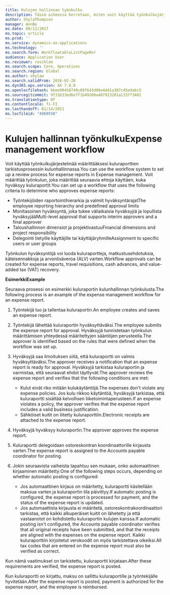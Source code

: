 ```yaml
---
title: Kulujen hallinnan työnkulku
description: Tässä aiheessa kerrotaan, miten voit käyttää työnkulkujärjestelmää Microsoft Dynamics 365 Finance -järjestelmässä ja määrittää kuluraporttien tarkistusprosessin kulunhallinnassa.
author: ShylaThompson
manager: AnnBe
ms.date: 09/13/2017
ms.topic: article
ms.prod: ''
ms.service: dynamics-ax-applications
ms.technology: ''
ms.search.form: WorkflowtableListPageRnr
audience: Application User
ms.reviewer: roschlom
ms.search.scope: Core, Operations
ms.search.region: Global
ms.author: shylaw
ms.search.validFrom: 2016-02-28
ms.dyn365.ops.version: AX 7.0.0
ms.openlocfilehash: bbee90450749c89f643d96e4d41a387c45e9abc5
ms.sourcegitcommit: 9f31b33ed6e7f1b49200a407913201a1337f3401
ms.translationtype: HT
ms.contentlocale: fi-FI
ms.lasthandoff: 01/14/2021
ms.locfileid: "4960558"
---
```

# <a name="expense-management-workflow"></a><span data-ttu-id="2c86b-103">Kulujen hallinnan työnkulku</span><span class="sxs-lookup"><span data-stu-id="2c86b-103">Expense management workflow</span></span>

<span data-ttu-id="2c86b-104">Voit käyttää työnkulkujärjestelmää määrittääksesi kuluraporttien tarkistusprosessin kulunhallinnassa.</span><span class="sxs-lookup"><span data-stu-id="2c86b-104">You can use the workflow system to set up a review process for expense reports in Expense management.</span></span> <span data-ttu-id="2c86b-105">Voit määrittää työnkulun, joka määrittää seuraavia ehtoja käyttäen, kuka hyväksyy kuluraportit:</span><span class="sxs-lookup"><span data-stu-id="2c86b-105">You can set up a workflow that uses the following criteria to determine who approves expense reports:</span></span>

- <span data-ttu-id="2c86b-106">Työntekijöiden raportointihierarkia ja valmiit hyväksyntärajat</span><span class="sxs-lookup"><span data-stu-id="2c86b-106">The employee reporting hierarchy and predefined approval limits</span></span>
- <span data-ttu-id="2c86b-107">Monitasoinen hyväksyntä, joka tukee väliaikaisia hyväksyjiä ja lopullista hyväksyjää</span><span class="sxs-lookup"><span data-stu-id="2c86b-107">Multi-level approval that supports interim approvers and a final approver</span></span>
- <span data-ttu-id="2c86b-108">Taloushallinnon dimensiot ja projektivastuu</span><span class="sxs-lookup"><span data-stu-id="2c86b-108">Financial dimensions and project responsibility</span></span>
- <span data-ttu-id="2c86b-109">Delegointi tietyille käyttäjille tai käyttäjäryhmille</span><span class="sxs-lookup"><span data-stu-id="2c86b-109">Assignment to specific users or user groups</span></span>

<span data-ttu-id="2c86b-110">Työnkulun hyväksyntöjä voi luoda kuluraportteja, matkustusehdotuksia, käteisennakkoja ja arvonlisäveroa (ALV) varten.</span><span class="sxs-lookup"><span data-stu-id="2c86b-110">Workflow approvals can be created for expense reports, travel requisitions, cash advances, and value-added tax (VAT) recovery.</span></span>

<span data-ttu-id="2c86b-111">**Esimerkki**</span><span class="sxs-lookup"><span data-stu-id="2c86b-111">**Example**</span></span>

<span data-ttu-id="2c86b-112">Seuraava prosessi on esimerkki kuluraportin kulunhallinnan työnkulusta.</span><span class="sxs-lookup"><span data-stu-id="2c86b-112">The following process is an example of the expense management workflow for an expense report.</span></span>

1. <span data-ttu-id="2c86b-113">Työntekijä luo ja tallentaa kuluraportin.</span><span class="sxs-lookup"><span data-stu-id="2c86b-113">An employee creates and saves an expense report.</span></span>
2. <span data-ttu-id="2c86b-114">Työntekijä lähettää kuluraportin hyväksyttäväksi.</span><span class="sxs-lookup"><span data-stu-id="2c86b-114">The employee submits the expense report for approval.</span></span> <span data-ttu-id="2c86b-115">Hyväksyjä tunnistetaan työnkulun määrittämisen yhteydessä määritettyjen sääntöjen perusteella.</span><span class="sxs-lookup"><span data-stu-id="2c86b-115">The approver is identified based on the rules that were defined when the workflow was set up.</span></span>
3. <span data-ttu-id="2c86b-116">Hyväksyjä saa ilmoituksen siitä, että kuluraportti on valmis hyväksyttäväksi.</span><span class="sxs-lookup"><span data-stu-id="2c86b-116">The approver receives a notification that an expense report is ready for approval.</span></span> <span data-ttu-id="2c86b-117">Hyväksyjä tarkistaa kuluraportin ja varmistaa, että seuraavat ehdot täyttyvät:</span><span class="sxs-lookup"><span data-stu-id="2c86b-117">The approver reviews the expense report and verifies that the following conditions are met:</span></span>

    - <span data-ttu-id="2c86b-118">Kulut eivät riko mitään kulukäytäntöjä.</span><span class="sxs-lookup"><span data-stu-id="2c86b-118">The expenses don't violate any expense policies.</span></span> <span data-ttu-id="2c86b-119">Jos kulu rikkoo käytäntöä, hyväksyjä tarkistaa, että kuluraportti sisältää kelvollisen liiketoimintaperusteen.</span><span class="sxs-lookup"><span data-stu-id="2c86b-119">If an expense violates a policy, the approver verifies that the expense report includes a valid business justification.</span></span>
    - <span data-ttu-id="2c86b-120">Sähköiset kuitit on liitetty kuluraporttiin.</span><span class="sxs-lookup"><span data-stu-id="2c86b-120">Electronic receipts are attached to the expense report.</span></span>

4. <span data-ttu-id="2c86b-121">Hyväksyjä hyväksyy kuluraportin.</span><span class="sxs-lookup"><span data-stu-id="2c86b-121">The approver approves the expense report.</span></span>
5. <span data-ttu-id="2c86b-122">Kuluraportti delegoidaan ostoreskontran koordinaattorille kirjausta varten.</span><span class="sxs-lookup"><span data-stu-id="2c86b-122">The expense report is assigned to the Accounts payable coordinator for posting.</span></span>
6. <span data-ttu-id="2c86b-123">Jokin seuraavista vaiheista tapahtuu sen mukaan, onko automaattinen kirjaaminen määritetty:</span><span class="sxs-lookup"><span data-stu-id="2c86b-123">One of the following steps occurs, depending on whether automatic posting is configured:</span></span>

    - <span data-ttu-id="2c86b-124">Jos automaattinen kirjaus on määritetty, kuluraportti käsitellään maksua varten ja kuluraportin tila päivittyy.</span><span class="sxs-lookup"><span data-stu-id="2c86b-124">If automatic posting is configured, the expense report is processed for payment, and the status of the expense report is updated.</span></span>
    - <span data-ttu-id="2c86b-125">Jos automaattista kirjausta ei määritetä, ostoreskontrakoordinaattori tarkistaa, että kaikki alkuperäiset kuitit on lähetetty ja että vastaanotot on kohdistettu kuluraportin kulujen kanssa.</span><span class="sxs-lookup"><span data-stu-id="2c86b-125">If automatic posting isn't configured, the Accounts payable coordinator verifies that all original receipts have been submitted, and that the receipts are aligned with the expenses on the expense report.</span></span> <span data-ttu-id="2c86b-126">Kaikki kuluraporttiin kirjoitetut verokoodit on myös tarkistettava oikeiksi.</span><span class="sxs-lookup"><span data-stu-id="2c86b-126">All tax codes that are entered on the expense report must also be verified as correct.</span></span>

<span data-ttu-id="2c86b-127">Kun nämä vaatimukset on tarkistettu, kuluraportti kirjataan.</span><span class="sxs-lookup"><span data-stu-id="2c86b-127">After these requirements are verified, the expense report is posted.</span></span>

<span data-ttu-id="2c86b-128">Kun kuluraportti on kirjattu, maksu on sallittu kuluraportille ja työntekijälle hyvitetään.</span><span class="sxs-lookup"><span data-stu-id="2c86b-128">After the expense report is posted, payment is authorized for the expense report, and the employee is reimbursed.</span></span>
